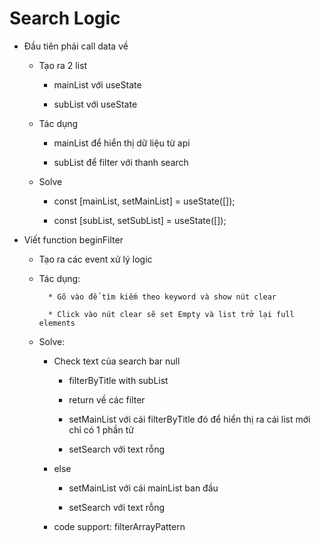 # Search Logic

- Đầu tiên phải call data về

  - Tạo ra 2 list

    - mainList với useState

    - subList với useState

  - Tác dụng

    - mainList để hiển thị dữ liệu từ api

    - subList để filter với thanh search

  - Solve

    - const [mainList, setMainList] = useState([]);

    - const [subList, setSubList] = useState([]);

- Viết function beginFilter

  - Tạo ra các event xử lý logic

  - Tác dụng:

          * Gõ vào để tìm kiếm theo keyword và show nút clear

          * Click vào nút clear sẽ set Empty và list trở lại full elements

  - Solve:

    - Check text của search bar null

      - filterByTitle with subList

      - return về các filter

      - setMainList với cái filterByTitle đó để hiển thị ra cái list mới chỉ có 1 phần tử

      - setSearch với text rỗng

    - else

      - setMainList với cái mainList ban đầu

      - setSearch với text rỗng

    - code support: filterArrayPattern
